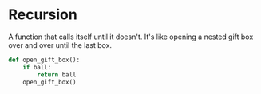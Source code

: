 # Recursion

A function that calls itself until it doesn't. It's like opening a nested gift box over and over until the last box.

```python
def open_gift_box():
    if ball:
        return ball
    open_gift_box()
```
